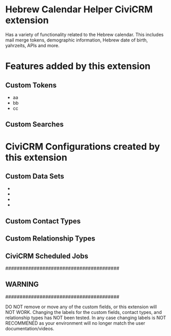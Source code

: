 # Hebrew Calendar Helper CiviCRM extension

Has a variety of functionality related to the Hebrew calendar. This includes mail merge tokens, demographic information, Hebrew date of birth, yahrzeits, APIs and more.
  
# Features added by this extension

## Custom Tokens
- aa
- bb
- cc

## Custom Searches


# CiviCRM Configurations created by this extension

## Custom Data Sets
-
-
-
-

## Custom Contact Types

## Custom Relationship Types

## CiviCRM Scheduled Jobs



########################################
## WARNING
########################################

DO NOT remove or move any of the custom fields, or this extension will NOT WORK. Changing the labels for the custom fields, contact types, and relationship types has NOT been tested.  In any case changing labels is NOT RECOMMENED as your environment will no longer match the user documentation/videos. 
  
